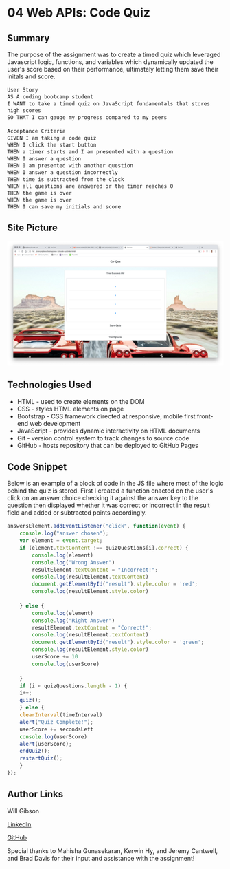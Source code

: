 # 04 Web APIs: Code Quiz

## Summary 

The purpose of the assignment was to create a timed quiz which leveraged Javascript logic, functions, and variables which dynamically updated the user's score based on their performance, ultimately letting them save their initals and score.

```
User Story
AS A coding bootcamp student
I WANT to take a timed quiz on JavaScript fundamentals that stores high scores
SO THAT I can gauge my progress compared to my peers

Acceptance Criteria
GIVEN I am taking a code quiz
WHEN I click the start button
THEN a timer starts and I am presented with a question
WHEN I answer a question
THEN I am presented with another question
WHEN I answer a question incorrectly
THEN time is subtracted from the clock
WHEN all questions are answered or the timer reaches 0
THEN the game is over
WHEN the game is over
THEN I can save my initials and score
```

## Site Picture
![Site](car-quiz.png)

## Technologies Used
- HTML - used to create elements on the DOM
- CSS - styles HTML elements on page
- Bootstrap - CSS framework directed at responsive, mobile first front-end web development
- JavaScript - provides dynamic interactivity on HTML documents
- Git - version control system to track changes to source code
- GitHub - hosts repository that can be deployed to GitHub Pages

## Code Snippet

Below is an example of a block of code in the JS file where most of the logic behind the quiz is stored. First I created a function enacted on the user's click on an answer choice checking it against the answer key to the question then displayed whether it was correct or incorrect in the result field and added or subtracted points accordingly. 

```js
answersElement.addEventListener("click", function(event) {
    console.log("answer chosen");
    var element = event.target;
    if (element.textContent !== quizQuestions[i].correct) {
        console.log(element)
        console.log("Wrong Answer")
        resultElement.textContent = "Incorrect!";
        console.log(resultElement.textContent)
        document.getElementById("result").style.color = 'red';            
        console.log(resultElement.style.color)

    } else {
        console.log(element)
        console.log("Right Answer")
        resultElement.textContent = "Correct!";
        console.log(resultElement.textContent)
        document.getElementById("result").style.color = 'green';            
        console.log(resultElement.style.color)
        userScore += 10
        console.log(userScore)

    }
    if (i < quizQuestions.length - 1) {
    i++;
    quiz();
    } else {
    clearInterval(timeInterval)    
    alert("Quiz Complete!");
    userScore += secondsLeft
    console.log(userScore)
    alert(userScore);
    endQuiz();
    restartQuiz();
    }
});
```

## Author Links

Will Gibson

[LinkedIn](https://www.linkedin.com/in/wtgibson/)

[GitHub](https://github.com/wtgibson/4-code-quiz)

Special thanks to Mahisha Gunasekaran, Kerwin Hy, and Jeremy Cantwell, and Brad Davis for their input and assistance with the assignment!